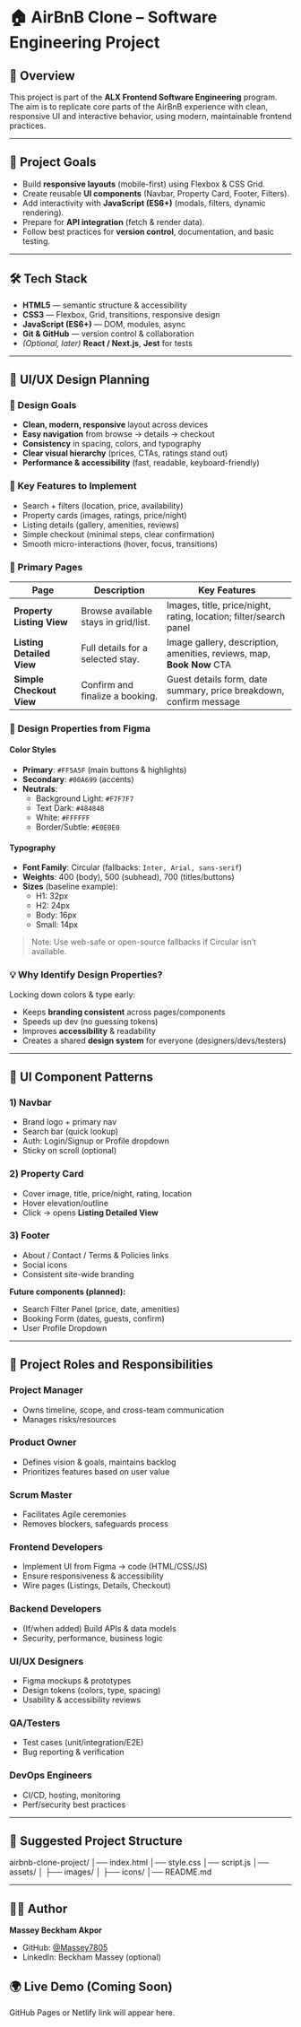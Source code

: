 # 🏠 AirBnB Clone – Software Engineering Project

## 📖 Overview
This project is part of the **ALX Frontend Software Engineering** program.  
The aim is to replicate core parts of the AirBnB experience with clean, responsive UI and interactive behavior, using modern, maintainable frontend practices.

---

## 🎯 Project Goals
- Build **responsive layouts** (mobile-first) using Flexbox & CSS Grid.
- Create reusable **UI components** (Navbar, Property Card, Footer, Filters).
- Add interactivity with **JavaScript (ES6+)** (modals, filters, dynamic rendering).
- Prepare for **API integration** (fetch & render data).
- Follow best practices for **version control**, documentation, and basic testing.

---

## 🛠️ Tech Stack
- **HTML5** — semantic structure & accessibility
- **CSS3** — Flexbox, Grid, transitions, responsive design
- **JavaScript (ES6+)** — DOM, modules, async
- **Git & GitHub** — version control & collaboration
- *(Optional, later)* **React / Next.js**, **Jest** for tests

---

## 🎨 UI/UX Design Planning

### 🌟 Design Goals
- **Clean, modern, responsive** layout across devices
- **Easy navigation** from browse → details → checkout
- **Consistency** in spacing, colors, and typography
- **Clear visual hierarchy** (prices, CTAs, ratings stand out)
- **Performance & accessibility** (fast, readable, keyboard-friendly)

### 🔑 Key Features to Implement
- Search + filters (location, price, availability)
- Property cards (images, ratings, price/night)
- Listing details (gallery, amenities, reviews)
- Simple checkout (minimal steps, clear confirmation)
- Smooth micro-interactions (hover, focus, transitions)

### 📄 Primary Pages

| Page | Description | Key Features |
|------|-------------|--------------|
| **Property Listing View** | Browse available stays in grid/list. | Images, title, price/night, rating, location; filter/search panel |
| **Listing Detailed View** | Full details for a selected stay. | Image gallery, description, amenities, reviews, map, **Book Now** CTA |
| **Simple Checkout View** | Confirm and finalize a booking. | Guest details form, date summary, price breakdown, confirm message |

### 🎨 Design Properties from Figma

#### Color Styles
- **Primary**: `#FF5A5F` (main buttons & highlights)
- **Secondary**: `#00A699` (accents)
- **Neutrals**:
  - Background Light: `#F7F7F7`
  - Text Dark: `#484848`
  - White: `#FFFFFF`
  - Border/Subtle: `#E0E0E0`

#### Typography
- **Font Family**: Circular (fallbacks: `Inter, Arial, sans-serif`)
- **Weights**: 400 (body), 500 (subhead), 700 (titles/buttons)
- **Sizes** (baseline example):
  - H1: 32px
  - H2: 24px
  - Body: 16px
  - Small: 14px
> Note: Use web-safe or open-source fallbacks if Circular isn’t available.

### 💡 Why Identify Design Properties?
Locking down colors & type early:
- Keeps **branding consistent** across pages/components
- Speeds up dev (no guessing tokens)
- Improves **accessibility** & readability
- Creates a shared **design system** for everyone (designers/devs/testers)

---

## 🧩 UI Component Patterns

### 1) Navbar
- Brand logo + primary nav
- Search bar (quick lookup)
- Auth: Login/Signup or Profile dropdown
- Sticky on scroll (optional)

### 2) Property Card
- Cover image, title, price/night, rating, location
- Hover elevation/outline
- Click → opens **Listing Detailed View**

### 3) Footer
- About / Contact / Terms & Policies links
- Social icons
- Consistent site-wide branding

**Future components (planned):**
- Search Filter Panel (price, date, amenities)
- Booking Form (dates, guests, confirm)
- User Profile Dropdown

---

## 👥 Project Roles and Responsibilities

### Project Manager
- Owns timeline, scope, and cross-team communication
- Manages risks/resources

### Product Owner
- Defines vision & goals, maintains backlog
- Prioritizes features based on user value

### Scrum Master
- Facilitates Agile ceremonies
- Removes blockers, safeguards process

### Frontend Developers
- Implement UI from Figma → code (HTML/CSS/JS)
- Ensure responsiveness & accessibility
- Wire pages (Listings, Details, Checkout)

### Backend Developers
- (If/when added) Build APIs & data models
- Security, performance, business logic

### UI/UX Designers
- Figma mockups & prototypes
- Design tokens (colors, type, spacing)
- Usability & accessibility reviews

### QA/Testers
- Test cases (unit/integration/E2E)
- Bug reporting & verification

### DevOps Engineers
- CI/CD, hosting, monitoring
- Perf/security best practices

---

## 📂 Suggested Project Structure
airbnb-clone-project/
│── index.html
│── style.css
│── script.js
│── assets/
│ ├── images/
│ ├── icons/
│── README.md

---

## 👨‍💻 Author
**Massey Beckham Akpor**  
- GitHub: [@Massey7805](https://github.com/Massey7805)
- LinkedIn: Beckham Massey (optional)

## 🌍 Live Demo (Coming Soon)
GitHub Pages or Netlify link will appear here.
